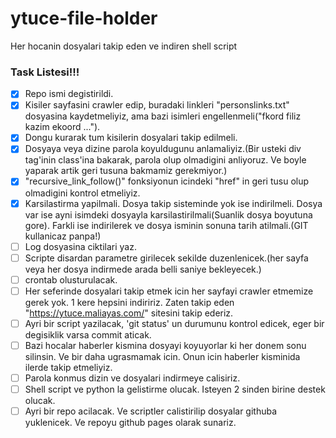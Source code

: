 # ytuce-file-holder
Her hocanin dosyalari takip eden ve indiren shell script

### Task Listesi!!!
- [X] Repo ismi degistirildi.
- [X] Kisiler sayfasini crawler edip, buradaki linkleri "personslinks.txt" dosyasina kaydetmeliyiz, ama bazi isimleri engellenmeli("fkord filiz kazim ekoord ...").
- [X] Dongu kurarak tum kisilerin dosyalari takip edilmeli.
- [X] Dosyaya veya dizine parola koyuldugunu anlamaliyiz.(Bir usteki div tag'inin class'ina bakarak, parola olup olmadigini anliyoruz. Ve boyle yaparak artik geri tusuna bakmamiz gerekmiyor.)
- [X] "recursive_link_follow()" fonksiyonun icindeki "href" in geri tusu olup olmadigini kontrol etmeliyiz.
- [X] Karsilastirma yapilmali. Dosya takip sisteminde yok ise indirilmeli. Dosya var ise ayni isimdeki dosyayla karsilastirilmali(Suanlik dosya boyutuna gore). Farkli ise indirilerek ve dosya isminin sonuna tarih atilmali.(GIT kullanicaz panpa!)
- [ ] Log dosyasina ciktilari yaz.
- [ ] Scripte disardan parametre girilecek sekilde duzenlenicek.(her sayfa veya her dosya indirmede arada belli saniye bekleyecek.)
- [ ] crontab olusturulacak.
- [ ] Her seferinde dosyalari takip etmek icin her sayfayi crawler etmemize gerek yok. 1 kere hepsini indiririz. Zaten takip eden "https://ytuce.maliayas.com/" sitesini takip ederiz.
- [ ] Ayri bir script yazilacak, 'git status' un durumunu kontrol edicek, eger bir degisiklik varsa commit aticak.
- [ ] Bazi hocalar haberler kismina dosyayi koyuyorlar ki her donem sonu silinsin. Ve bir daha ugrasmamak icin. Onun icin haberler kisminida ilerde takip etmeliyiz.
- [ ] Parola konmus dizin ve dosyalari indirmeye calisiriz.
- [ ] Shell script ve python la gelistirme olucak. Isteyen 2 sinden birine destek olucak.
- [ ] Ayri bir repo acilacak. Ve scriptler calistirilip dosyalar githuba yuklenicek. Ve repoyu github pages olarak sunariz.
